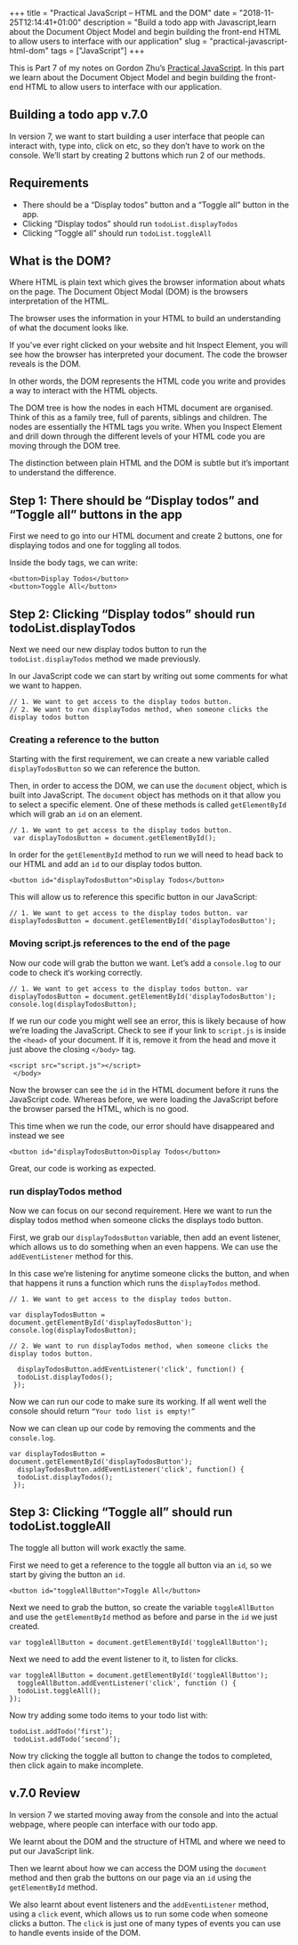 +++
title = "Practical JavaScript – HTML and the DOM"
date = "2018-11-25T12:14:41+01:00"
description = "Build a todo app with Javascript,learn about the Document Object Model and begin building the front-end HTML to allow users to interface with our application"
slug = "practical-javascript-html-dom"
tags = ["JavaScript"]
+++

This is Part 7 of my notes on Gordon Zhu’s [Practical JavaScript](https://watchandcode.com/p/practical-javascript). In this part we learn about the Document Object Model and begin building the front-end HTML to allow users to interface with our application.  

## Building a todo app v.7.0

In version 7, we want to start building a user interface that people can interact with, type into, click on etc, so they don’t have to work on the console.  We’ll start by creating 2 buttons which run 2 of our methods.

## Requirements

- There should be a “Display todos” button and a “Toggle all” button in the app.
- Clicking “Display todos” should run `todoList.displayTodos`
- Clicking “Toggle all” should run `todoList.toggleAll`

## What is the DOM?

Where HTML is plain text which gives the browser information about whats on the page. The Document Object Modal (DOM) is the browsers interpretation of the HTML.

The browser uses the information in your HTML to build an understanding of what the document looks like.

If you’ve ever right clicked on your website and hit Inspect Element, you will see how the browser has interpreted your document. The code the browser reveals is the DOM.

In other words, the DOM represents the HTML code you write and provides a way to interact with the HTML objects.

The DOM tree is how the nodes in each HTML document are organised. Think of this as a family tree, full of parents, siblings and children. The nodes are essentially the HTML tags you write. When you Inspect Element and drill down through the different levels of your HTML code you are moving through the DOM tree.

The distinction between plain HTML and the DOM is subtle but it’s important to understand the difference.

## Step 1: There should be “Display todos” and “Toggle all” buttons in the app

First we need to go into our HTML document and create 2 buttons, one for displaying todos and one for toggling all todos.

Inside the body tags, we can write:

```
<button>Display Todos</button>
<button>Toggle All</button>
```

## Step 2: Clicking “Display todos” should run todoList.displayTodos

Next we need our new display todos button to run the `todoList.displayTodos` method we made previously.

In our JavaScript code we can start by writing out some comments for what we want to happen.

```
// 1. We want to get access to the display todos button. 
// 2. We want to run displayTodos method, when someone clicks the display todos button
```

### Creating a reference to the button

Starting with the first requirement, we can create a new variable called `displayTodosButton` so we can reference the button.

Then, in order to access the DOM, we can use the `document` object, which is built into JavaScript. The `document` object has methods on it that allow you to select a specific element. One of these methods is called `getElementById` which will grab an `id` on an element.

```
// 1. We want to get access to the display todos button.
 var displayTodosButton = document.getElementById();
```

In order for the `getElementById` method to run we will need to head back to our HTML and add an `id` to our display todos button.

```
<button id="displayTodosButton">Display Todos</button>
```

This will allow us to reference this specific button in our JavaScript:

```
// 1. We want to get access to the display todos button. var displayTodosButton = document.getElementById('displayTodosButton');
```

### Moving script.js references to the end of the page

Now our code will grab the button we want. Let’s add a `console.log` to our code to check it‘s working correctly.

```
// 1. We want to get access to the display todos button. var displayTodosButton = document.getElementById('displayTodosButton'); console.log(displayTodosButton);
```

If we run our code you might well see an error, this is likely because of how we’re loading the JavaScript. Check to see if your link to `script.js` is inside the `<head>` of your document. If it is, remove it from the head and move it just above the closing `</body>` tag.

```
<script src="script.js"></script>
 </body>
```

Now the browser can see the `id` in the HTML document before it runs the JavaScript code. Whereas before, we were loading the JavaScript before the browser parsed the HTML, which is no good.

This time when we run the code, our error should have disappeared and instead we see

```
<button id="displayTodosButton>Display Todos</button>
```

Great, our code is working as expected.

### run displayTodos method

Now we can focus on our second requirement. Here we want to run the display todos method when someone clicks the displays todo button.

First, we grab our `displayTodosButton` variable, then add an event listener, which allows us to do something when an even happens. We can use the `addEventListener` method for this.

In this case we’re listening for anytime someone clicks the button, and when that happens it runs a function which runs the `displayTodos` method.

```
// 1. We want to get access to the display todos button.

var displayTodosButton = document.getElementById('displayTodosButton'); 
console.log(displayTodosButton);  

// 2. We want to run displayTodos method, when someone clicks the display todos button.

  displayTodosButton.addEventListener('click', function() {   
  todoList.displayTodos();
 });
```

Now we can run our code to make sure its working. If all went well the console should return `“Your todo list is empty!”`

Now we can clean up our code by removing the comments and the `console.log`.

```
var displayTodosButton = document.getElementById('displayTodosButton');
  displayTodosButton.addEventListener('click', function() {   
  todoList.displayTodos();
 });
```

## Step 3: Clicking “Toggle all” should run todoList.toggleAll

The toggle all button will work exactly the same.

First we need to get a reference to the toggle all button via an `id`, so we start by giving the button an `id`.

```
<button id="toggleAllButton">Toggle All</button>
```

Next we need to grab the button, so create the variable `toggleAllButton` and use the `getElementById` method as before and parse in the `id` we just created.

```
var toggleAllButton = document.getElementById('toggleAllButton');
```

Next we need to add the event listener to it, to listen for clicks.

```
var toggleAllButton = document.getElementById('toggleAllButton');
  toggleAllButton.addEventListener('click', function () {
  todoList.toggleAll(); 
});
```

Now try adding some todo items to your todo list with:

```
todoList.addTodo(‘first’);
 todoList.addTodo(‘second’);
```

Now try clicking the toggle all button to change the todos to completed, then click again to make incomplete.

## v.7.0 Review

In version 7 we started moving away from the console and into the actual webpage, where people can interface with our todo app.

We learnt about the DOM and the structure of HTML and where we need to put our JavaScript link.

Then we learnt about how we can access the DOM using the `document` method and then grab the buttons on our page via an `id` using the `getElementById` method.

We also learnt about event listeners and the `addEventListener` method, using a `click` event, which allows us to run some code when someone clicks a button. The `click` is just one of many types of events you can use to handle events inside of the DOM.
